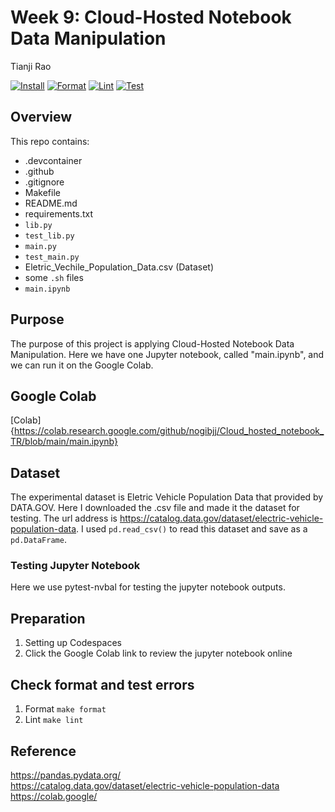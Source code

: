 # Week 9: Cloud-Hosted Notebook Data Manipulation
Tianji Rao


[![Install](https://github.com/nogibjj/Cloud_hosted_notebook_TR/actions/workflows/install.yml/badge.svg)](https://github.com/nogibjj/Cloud_hosted_notebook_TR/actions/workflows/install.yml)
[![Format](https://github.com/nogibjj/Cloud_hosted_notebook_TR/actions/workflows/format.yml/badge.svg)](https://github.com/nogibjj/Cloud_hosted_notebook_TR/actions/workflows/format.yml)
[![Lint](https://github.com/nogibjj/Cloud_hosted_notebook_TR/actions/workflows/lint.yml/badge.svg)](https://github.com/nogibjj/Cloud_hosted_notebook_TR/actions/workflows/lint.yml)
[![Test](https://github.com/nogibjj/Cloud_hosted_notebook_TR/actions/workflows/test.yml/badge.svg)](https://github.com/nogibjj/Cloud_hosted_notebook_TR/actions/workflows/test.yml)

## Overview
This repo contains:   
- .devcontainer     
- .github   
- .gitignore    
- Makefile  
- README.md     
- requirements.txt   
- `lib.py`    
- `test_lib.py`      
- `main.py`   
- `test_main.py`  
- Eletric_Vechile_Population_Data.csv  (Dataset)    
- some `.sh` files
- `main.ipynb`


## Purpose
The purpose of this project is applying Cloud-Hosted Notebook Data Manipulation. Here we have one Jupyter notebook, called "main.ipynb", and we can run it on the Google Colab.


## Google Colab
[Colab]{https://colab.research.google.com/github/nogibjj/Cloud_hosted_notebook_TR/blob/main/main.ipynb}

## Dataset
The experimental dataset is Eletric Vehicle Population Data that provided by DATA.GOV. Here I downloaded the .csv file and made it the dataset for testing. The url address is https://catalog.data.gov/dataset/electric-vehicle-population-data. I used `pd.read_csv()` to read this dataset and save as a `pd.DataFrame`.

### Testing Jupyter Notebook
Here we use pytest-nvbal for testing the jupyter notebook outputs.

## Preparation
1. Setting up Codespaces
2. Click the Google Colab link to review the jupyter notebook online

## Check format and test errors
1. Format `make format`
2. Lint `make lint`     

## Reference
https://pandas.pydata.org/    
https://catalog.data.gov/dataset/electric-vehicle-population-data
https://colab.google/
